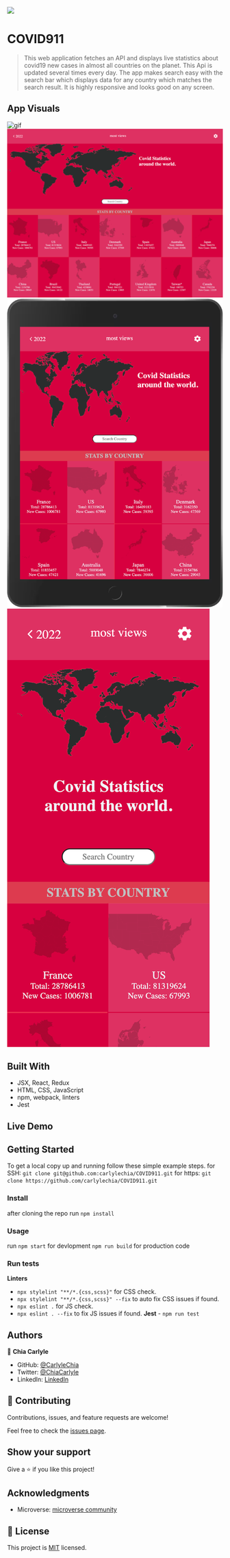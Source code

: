 ![](https://img.shields.io/badge/Microverse-blueviolet)

#  COVID911

> This web application fetches an API and displays live statistics about covid19 new cases in almost all countries on the planet. This Api is updated several times every day. The app makes search easy with the search bar which displays data for any country which matches the search result. It is highly responsive and looks good on any screen.

## App Visuals
![gif](src/covid911_AdobeCreativeCloudExpress.gif)
![laptop](src/laptop.png)
![tablet](src/ipad.png)
![mobile](src/phone.png)

## Built With

- JSX, React, Redux
- HTML, CSS, JavaScript
- npm, webpack, linters
- Jest

## Live Demo


## Getting Started


To get a local copy up and running follow these simple example steps.
for SSH:
`git clone git@github.com:carlylechia/COVID911.git`
for https:
`git clone https://github.com/carlylechia/COVID911.git`

### Install

 after cloning the repo run 
 `npm install`

### Usage
   run 
 `npm start` for devlopment
 `npm run build` for production code

### Run tests
  **Linters**
   - `npx stylelint "**/*.{css,scss}"` for CSS check.
   - `npx stylelint "**/*.{css,scss}" --fix` to auto fix CSS issues if found.
   - `npx eslint .` for JS check.
   - `npx eslint . --fix` to fix JS issues if found.
  **Jest**
    - `npm run test`

## Authors

👤 **Chia Carlyle**

- GitHub: [@CarlyleChia](https://github.com/CarlyleChia)
- Twitter: [@ChiaCarlyle](https://twitter.com/ChiaCarlyle)
- LinkedIn: [LinkedIn](https://www.linkedin.com/in/chia-carlyle/)

## 🤝 Contributing

Contributions, issues, and feature requests are welcome!

Feel free to check the [issues page](https://github.com/carlylechia/BOOKSTORE/issues).

## Show your support

Give a ⭐️ if you like this project!

## Acknowledgments

- Microverse: [microverse community](https://github.com/microverseinc)

## 📝 License

This project is [MIT](./MIT.md) licensed.